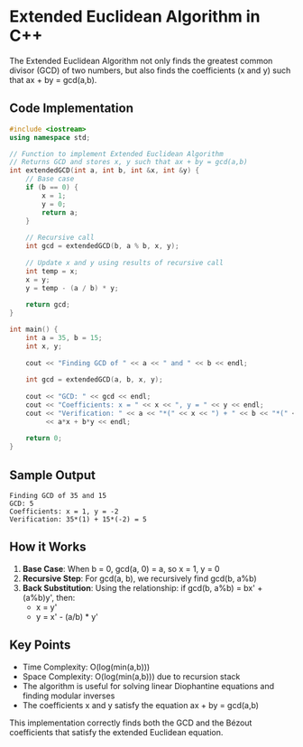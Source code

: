 # Extended Euclidean Algorithm in C++

The Extended Euclidean Algorithm not only finds the greatest common divisor (GCD) of two numbers, but also finds the coefficients (x and y) such that ax + by = gcd(a,b).

## Code Implementation

```cpp
#include <iostream>
using namespace std;

// Function to implement Extended Euclidean Algorithm
// Returns GCD and stores x, y such that ax + by = gcd(a,b)
int extendedGCD(int a, int b, int &x, int &y) {
    // Base case
    if (b == 0) {
        x = 1;
        y = 0;
        return a;
    }
    
    // Recursive call
    int gcd = extendedGCD(b, a % b, x, y);
    
    // Update x and y using results of recursive call
    int temp = x;
    x = y;
    y = temp - (a / b) * y;
    
    return gcd;
}

int main() {
    int a = 35, b = 15;
    int x, y;
    
    cout << "Finding GCD of " << a << " and " << b << endl;
    
    int gcd = extendedGCD(a, b, x, y);
    
    cout << "GCD: " << gcd << endl;
    cout << "Coefficients: x = " << x << ", y = " << y << endl;
    cout << "Verification: " << a << "*(" << x << ") + " << b << "*(" << y << ") = " 
         << a*x + b*y << endl;
    
    return 0;
}
```

## Sample Output

```
Finding GCD of 35 and 15
GCD: 5
Coefficients: x = 1, y = -2
Verification: 35*(1) + 15*(-2) = 5
```

## How it Works

1. **Base Case**: When b = 0, gcd(a, 0) = a, so x = 1, y = 0
2. **Recursive Step**: For gcd(a, b), we recursively find gcd(b, a%b)
3. **Back Substitution**: Using the relationship: if gcd(b, a%b) = bx' + (a%b)y', then:
   - x = y'
   - y = x' - (a/b) * y'

## Key Points

- Time Complexity: O(log(min(a,b)))
- Space Complexity: O(log(min(a,b))) due to recursion stack
- The algorithm is useful for solving linear Diophantine equations and finding modular inverses
- The coefficients x and y satisfy the equation ax + by = gcd(a,b)

This implementation correctly finds both the GCD and the Bézout coefficients that satisfy the extended Euclidean equation.

